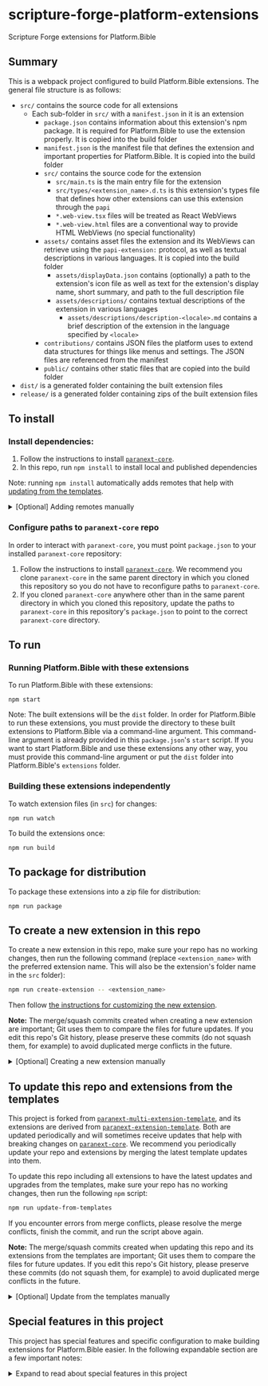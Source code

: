 # scripture-forge-platform-extensions

Scripture Forge extensions for Platform.Bible

<!-- Opening comment tag for Template Info Section. Ignore this for now. More info in [Hide Template Info](#hide-template-info).

## Template Info

This is a webpack project template pre-configured to build an arbitrary number of Platform.Bible extensions. It contains the bare minimum of what a multi-extension repo needs. Note that many of the files mentioned in [Summary](#summary) are not present in this template because they describe extension code which must be added to this template. For inspiration on what extensions in a multi-extension repo could look like, refer to any repo forked from this template. An example would be the [paranext-sample-extensions]() [MISSING! PLEASE ADD WHEN AVAILABLE].

### Customize repo details

Follow these instructions to customize the template to be your own Platform.Bible extension repo.

#### Install and hook up to the template

To make the process of customizing from the template as smooth as possible, we recommend you do the following before anything else:

- [Install and set up this repo](#to-install)
- [Update this repo from the template](#to-update-this-repo-and-extensions-from-the-templates) to hook everything up for smooth updates in the future

#### Replace placeholders

- At the top of this `README.md`:

  - Replace the first line `# paranext-multi-extension-template` with `# your-extension-repo-name`
  - Below the first line, replace the repo description with your own description

- In `package.json`:

  - Replace `"paranext-multi-extension-template"` with `"your-extension-repo-name"`
  - Update ownership information and other relevant fields as desired

- In `LICENSE`:

  - Adjust as desired (feel free to choose a different license)
  - If you choose to stay with the current license, update the copyright statement

#### Create your first extension in this repo

Follow the steps in [To create a new extension in this repo](#to-create-a-new-extension-in-this-repo) to create your first extension in this repo! You can follow the same steps to create new extensions as desired.

#### Hide Template Info

Once finished customizing this template to be your own, you can uncomment the [HTML comment tag](https://www.w3schools.com/html/html_comments.asp) above the [Template Info](#template-info) section to hide this template-related info in this readme. You can do this by clicking on the line and doing CTRL + / in VS Code. You can also do this manually by removing the first opening '&lt;!--' and the only closing '--&gt;' on the line. Leaving this info commented in your readme will hide it in your readme while avoiding merge conflicts if you decide to [update this repo and extensions from the templates](#to-update-this-repo-and-extensions-from-the-templates) in the future. If you never want to update this repo and extensions from the templates, you can remove the [Template Info](#template-info) section and sub-sections of this readme.

Note: if you [update this repo and extensions from the templates](#to-update-this-repo-and-extensions-from-the-templates), there may be important changes in this section like additional customizations you must make to this repo. Please keep an eye out for readme changes when updating from the template.

<!-- Closing comment tag for Template Info Section -->

## Summary

This is a webpack project configured to build Platform.Bible extensions. The general file structure is as follows:

- `src/` contains the source code for all extensions
  - Each sub-folder in `src/` with a `manifest.json` in it is an extension
    - `package.json` contains information about this extension's npm package. It is required for Platform.Bible to use the extension properly. It is copied into the build folder
    - `manifest.json` is the manifest file that defines the extension and important properties for Platform.Bible. It is copied into the build folder
    - `src/` contains the source code for the extension
      - `src/main.ts` is the main entry file for the extension
      - `src/types/<extension_name>.d.ts` is this extension's types file that defines how other extensions can use this extension through the `papi`
      - `*.web-view.tsx` files will be treated as React WebViews
      - `*.web-view.html` files are a conventional way to provide HTML WebViews (no special functionality)
    - `assets/` contains asset files the extension and its WebViews can retrieve using the `papi-extension:` protocol, as well as textual descriptions in various languages. It is copied into the build folder
      - `assets/displayData.json` contains (optionally) a path to the extension's icon file as well as text for the extension's display name, short summary, and path to the full description file
      - `assets/descriptions/` contains textual descriptions of the extension in various languages
        - `assets/descriptions/description-<locale>.md` contains a brief description of the extension in the language specified by `<locale>`
    - `contributions/` contains JSON files the platform uses to extend data structures for things like menus and settings. The JSON files are referenced from the manifest
    - `public/` contains other static files that are copied into the build folder
- `dist/` is a generated folder containing the built extension files
- `release/` is a generated folder containing zips of the built extension files

## To install

### Install dependencies:

1. Follow the instructions to install [`paranext-core`](https://github.com/paranext/paranext-core#developer-install).
2. In this repo, run `npm install` to install local and published dependencies

Note: running `npm install` automatically adds remotes that help with [updating from the templates](#to-update-this-repo-and-extensions-from-the-templates).

<details>
    <summary>[Optional] Adding remotes manually</summary>

#### Adding remotes manually

To add these remotes manually, run the following commands:

```bash
git remote add paranext-multi-extension-template https://github.com/paranext/paranext-multi-extension-template

git remote add paranext-extension-template https://github.com/paranext/paranext-extension-template
```

</details>

### Configure paths to `paranext-core` repo

In order to interact with `paranext-core`, you must point `package.json` to your installed `paranext-core` repository:

1. Follow the instructions to install [`paranext-core`](https://github.com/paranext/paranext-core#developer-install). We recommend you clone `paranext-core` in the same parent directory in which you cloned this repository so you do not have to reconfigure paths to `paranext-core`.
2. If you cloned `paranext-core` anywhere other than in the same parent directory in which you cloned this repository, update the paths to `paranext-core` in this repository's `package.json` to point to the correct `paranext-core` directory.

## To run

### Running Platform.Bible with these extensions

To run Platform.Bible with these extensions:

`npm start`

Note: The built extensions will be the `dist` folder. In order for Platform.Bible to run these extensions, you must provide the directory to these built extensions to Platform.Bible via a command-line argument. This command-line argument is already provided in this `package.json`'s `start` script. If you want to start Platform.Bible and use these extensions any other way, you must provide this command-line argument or put the `dist` folder into Platform.Bible's `extensions` folder.

### Building these extensions independently

To watch extension files (in `src`) for changes:

`npm run watch`

To build the extensions once:

`npm run build`

## To package for distribution

To package these extensions into a zip file for distribution:

`npm run package`

## To create a new extension in this repo

To create a new extension in this repo, make sure your repo has no working changes, then run the following command (replace `<extension_name>` with the preferred extension name. This will also be the extension's folder name in the `src` folder):

```bash
npm run create-extension -- <extension_name>
```

Then follow [the instructions for customizing the new extension](https://github.com/paranext/paranext-extension-template#customize-extension-details).

**Note:** The merge/squash commits created when creating a new extension are important; Git uses them to compare the files for future updates. If you edit this repo's Git history, please preserve these commits (do not squash them, for example) to avoid duplicated merge conflicts in the future.

<details>
    <summary>[Optional] Creating a new extension manually</summary>

#### Manually create a new extension

Alternatively, you can create a new extension manually:

```bash
git fetch paranext-extension-template main

git subtree add --prefix src/<extension_name> paranext-extension-template main --squash
```

After running these commands, run a regex find and replace inside the new extension folder to fix
the file paths pointing to `paranext-core`:

- Find: `([^/])\.\.\/paranext-core`
- Replace with: `$1../../../paranext-core`

You can ignore occurrences from many files. Please see [`./lib/git.util.ts`](./lib/git.util.ts) -> `formatExtensionFolder` for more
information.

</details>

## To update this repo and extensions from the templates

This project is forked from [`paranext-multi-extension-template`](https://github.com/paranext/paranext-multi-extension-template), and its extensions are derived from [`paranext-extension-template`](https://github.com/paranext/paranext-extension-template). Both are updated periodically and will sometimes receive updates that help with breaking changes on [`paranext-core`](https://github.com/paranext/paranext-core). We recommend you periodically update your repo and extensions by merging the latest template updates into them.

To update this repo including all extensions to have the latest updates and upgrades from the templates, make sure your repo has no working changes, then run the following `npm` script:

```bash
npm run update-from-templates
```

If you encounter errors from merge conflicts, please resolve the merge conflicts, finish the commit, and run the script above again.

**Note:** The merge/squash commits created when updating this repo and its extensions from the templates are important; Git uses them to compare the files for future updates. If you edit this repo's Git history, please preserve these commits (do not squash them, for example) to avoid duplicated merge conflicts in the future.

<details>
    <summary>[Optional] Update from the templates manually</summary>

### Update from the templates manually

Alternatively, you can update from the templates manually.

#### Manually update this repo from `paranext-multi-extension-template`

```bash
git fetch paranext-multi-extension-template main

git merge paranext-multi-extension-template/main --allow-unrelated-histories
```

#### Manually update extensions from `paranext-extension-template`

```bash
git fetch paranext-extension-template main
```

For each extension, run the following (replace `<extension_name>` with each extension's folder name):

```bash
git subtree pull --prefix src/<extension_name> paranext-extension-template main --squash
```

</details>

## Special features in this project

This project has special features and specific configuration to make building extensions for Platform.Bible easier. In the following expandable section are a few important notes:

<details>
    <summary>Expand to read about special features in this project</summary>

### React WebView files - `.web-view.tsx`

Platform.Bible WebViews must be treated differently than other code, so this project makes doing that simpler:

- WebView code must be bundled and can only import specific packages provided by Platform.Bible (see `externals` in `webpack.config.base.ts`), so this project bundles React WebViews before bundling the main extension file to support this requirement. The project discovers and bundles files that end with `.web-view.tsx` in this way.
  - Note: while watching for changes, if you add a new `.web-view.tsx` file, you must either restart webpack or make a nominal change and save in an existing `.web-view.tsx` file for webpack to discover and bundle this new file.
- WebView code and styles must be provided to the `papi` as strings, so you can import WebView files with [`?inline`](#special-imports) after the file path to import the file as a string.

### Built-in Tailwind CSS support

This project is equipped with [Tailwind CSS](https://tailwindcss.com/) configured the same way it is configured in Platform.Bible's React component library `platform-bible-react` to enable WebViews to match Platform.Bible's look and feel. To add Tailwind CSS to your WebView, simply use your extension's `./src/tailwind.css` file in your WebView's style `.scss` file (note that you should not add the `.css` extension when using local CSS files into `.scss` files):

```scss
@use './path/to/src/tailwind';
```

Adding this import to your WebView's styles enables Tailwind CSS in the WebView. Alternatively, you can directly use `./src/tailwind.css` as your WebView's style file if you do not need any additional CSS. Important Tailwind configuration notes:

- This project's Tailwind's configuration is set up with the prefix `tw-`, so all Tailwind classes must have `tw-` at the beginning (e.g. `tw-bg-purple-500`).
- [Tailwind's preflight](https://tailwindcss.com/docs/preflight) is enabled by default, meaning some default HTML tag styles are significantly modified. You can [disable it](https://tailwindcss.com/docs/preflight#disabling-preflight) or [restrict its scope](https://www.npmjs.com/package/tailwindcss-scoped-preflight) if desired. However, we generally recommend instead using [`@tailwindcss/typography`](https://github.com/tailwindlabs/tailwindcss-typography), included in this project's Tailwind configuration by default, when displaying flowing content.
- You can apply theme colors using Tailwind classes corresponding to the CSS property and theme color variable name like `tw-bg-primary`.

Please see the wiki's [Tailwind CSS in Web Views](https://github.com/paranext/paranext-extension-template/wiki/Extension-Anatomy#web-view-component) page for more information about using Tailwind in your web view.

### Special imports

- Adding `?inline` to the end of a file import causes that file to be imported as a string after being transformed by webpack loaders but before bundling dependencies (except if that file is a React WebView file, in which case dependencies will be bundled). The contents of the file will be on the file's default export.
  - Ex: `import myFile from './file-path?inline`
- Adding `?raw` to the end of a file import treats a file the same way as `?inline` except that it will be imported directly without being transformed by webpack.

### Misc features

- Platform.Bible extensions' code must be bundled all together in one file, so webpack bundles all the code together into one main file per extension.
- Platform.Bible extensions can interact with other extensions, but they cannot import and export like in a normal Node environment. Instead, they interact through the `papi`. As such, each extension's `src/types` folder contains its declarations file that tells other extensions how to interact with it through the `papi`.

### Two-step webpack build

These extensions are built by webpack (`webpack.config.ts`) in two steps: a WebView bundling step and a main bundling step:

#### Build 1: TypeScript WebView bundling

Webpack (`./webpack/webpack.config.web-view.ts`) prepares TypeScript WebViews for use and outputs them into temporary build folders adjacent to the WebView files:

- Formats WebViews to match how they should look to work in Platform.Bible
- Transpiles React/TypeScript WebViews into JavaScript
- Bundles dependencies into the WebViews
- Embeds Sourcemaps into the WebViews inline

#### Build 2: Main and final bundling

Webpack (`./webpack/webpack.config.main.ts`) prepares the main extension files and bundles each extension together into the `dist` folder:

- Transpiles the main TypeScript file and its imported modules into JavaScript
- Injects the bundled WebViews into the main file
- Bundles dependencies into the main file
- Embeds Sourcemaps into the file inline
- Packages everything up into an extension folder `dist`

</details>
